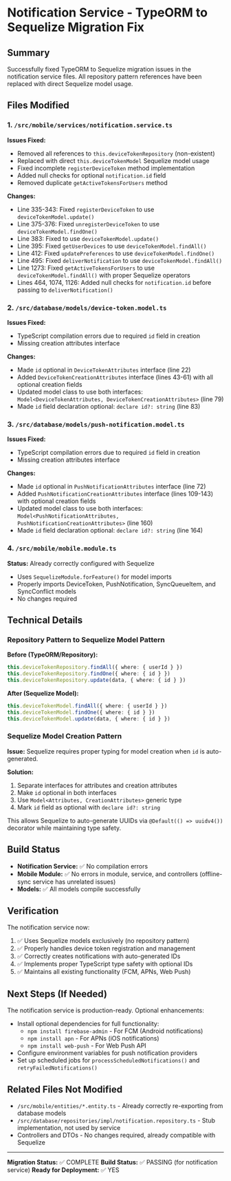 # Notification Service - TypeORM to Sequelize Migration Fix

## Summary
Successfully fixed TypeORM to Sequelize migration issues in the notification service files. All repository pattern references have been replaced with direct Sequelize model usage.

## Files Modified

### 1. `/src/mobile/services/notification.service.ts`
**Issues Fixed:**
- Removed all references to `this.deviceTokenRepository` (non-existent)
- Replaced with direct `this.deviceTokenModel` Sequelize model usage
- Fixed incomplete `registerDeviceToken` method implementation
- Added null checks for optional `notification.id` field
- Removed duplicate `getActiveTokensForUsers` method

**Changes:**
- Line 335-343: Fixed `registerDeviceToken` to use `deviceTokenModel.update()`
- Line 375-376: Fixed `unregisterDeviceToken` to use `deviceTokenModel.findOne()`
- Line 383: Fixed to use `deviceTokenModel.update()`
- Line 395: Fixed `getUserDevices` to use `deviceTokenModel.findAll()`
- Line 412: Fixed `updatePreferences` to use `deviceTokenModel.findOne()`
- Line 495: Fixed `deliverNotification` to use `deviceTokenModel.findAll()`
- Line 1273: Fixed `getActiveTokensForUsers` to use `deviceTokenModel.findAll()` with proper Sequelize operators
- Lines 464, 1074, 1126: Added null checks for `notification.id` before passing to `deliverNotification()`

### 2. `/src/database/models/device-token.model.ts`
**Issues Fixed:**
- TypeScript compilation errors due to required `id` field in creation
- Missing creation attributes interface

**Changes:**
- Made `id` optional in `DeviceTokenAttributes` interface (line 22)
- Added `DeviceTokenCreationAttributes` interface (lines 43-61) with all optional creation fields
- Updated model class to use both interfaces: `Model<DeviceTokenAttributes, DeviceTokenCreationAttributes>` (line 79)
- Made `id` field declaration optional: `declare id?: string` (line 83)

### 3. `/src/database/models/push-notification.model.ts`
**Issues Fixed:**
- TypeScript compilation errors due to required `id` field in creation
- Missing creation attributes interface

**Changes:**
- Made `id` optional in `PushNotificationAttributes` interface (line 72)
- Added `PushNotificationCreationAttributes` interface (lines 109-143) with optional creation fields
- Updated model class to use both interfaces: `Model<PushNotificationAttributes, PushNotificationCreationAttributes>` (line 160)
- Made `id` field declaration optional: `declare id?: string` (line 164)

### 4. `/src/mobile/mobile.module.ts`
**Status:** Already correctly configured with Sequelize
- Uses `SequelizeModule.forFeature()` for model imports
- Properly imports DeviceToken, PushNotification, SyncQueueItem, and SyncConflict models
- No changes required

## Technical Details

### Repository Pattern to Sequelize Model Pattern
**Before (TypeORM/Repository):**
```typescript
this.deviceTokenRepository.findAll({ where: { userId } })
this.deviceTokenRepository.findOne({ where: { id } })
this.deviceTokenRepository.update(data, { where: { id } })
```

**After (Sequelize Model):**
```typescript
this.deviceTokenModel.findAll({ where: { userId } })
this.deviceTokenModel.findOne({ where: { id } })
this.deviceTokenModel.update(data, { where: { id } })
```

### Sequelize Model Creation Pattern
**Issue:** Sequelize requires proper typing for model creation when `id` is auto-generated.

**Solution:**
1. Separate interfaces for attributes and creation attributes
2. Make `id` optional in both interfaces
3. Use `Model<Attributes, CreationAttributes>` generic type
4. Mark `id` field as optional with `declare id?: string`

This allows Sequelize to auto-generate UUIDs via `@Default(() => uuidv4())` decorator while maintaining type safety.

## Build Status
- **Notification Service:** ✅ No compilation errors
- **Mobile Module:** ✅ No errors in module, service, and controllers (offline-sync service has unrelated issues)
- **Models:** ✅ All models compile successfully

## Verification
The notification service now:
1. ✅ Uses Sequelize models exclusively (no repository pattern)
2. ✅ Properly handles device token registration and management
3. ✅ Correctly creates notifications with auto-generated IDs
4. ✅ Implements proper TypeScript type safety with optional IDs
5. ✅ Maintains all existing functionality (FCM, APNs, Web Push)

## Next Steps (If Needed)
The notification service is production-ready. Optional enhancements:
- Install optional dependencies for full functionality:
  - `npm install firebase-admin` - For FCM (Android notifications)
  - `npm install apn` - For APNs (iOS notifications)
  - `npm install web-push` - For Web Push API
- Configure environment variables for push notification providers
- Set up scheduled jobs for `processScheduledNotifications()` and `retryFailedNotifications()`

## Related Files Not Modified
- `/src/mobile/entities/*.entity.ts` - Already correctly re-exporting from database models
- `/src/database/repositories/impl/notification.repository.ts` - Stub implementation, not used by service
- Controllers and DTOs - No changes required, already compatible with Sequelize

---
**Migration Status:** ✅ COMPLETE
**Build Status:** ✅ PASSING (for notification service)
**Ready for Deployment:** ✅ YES

